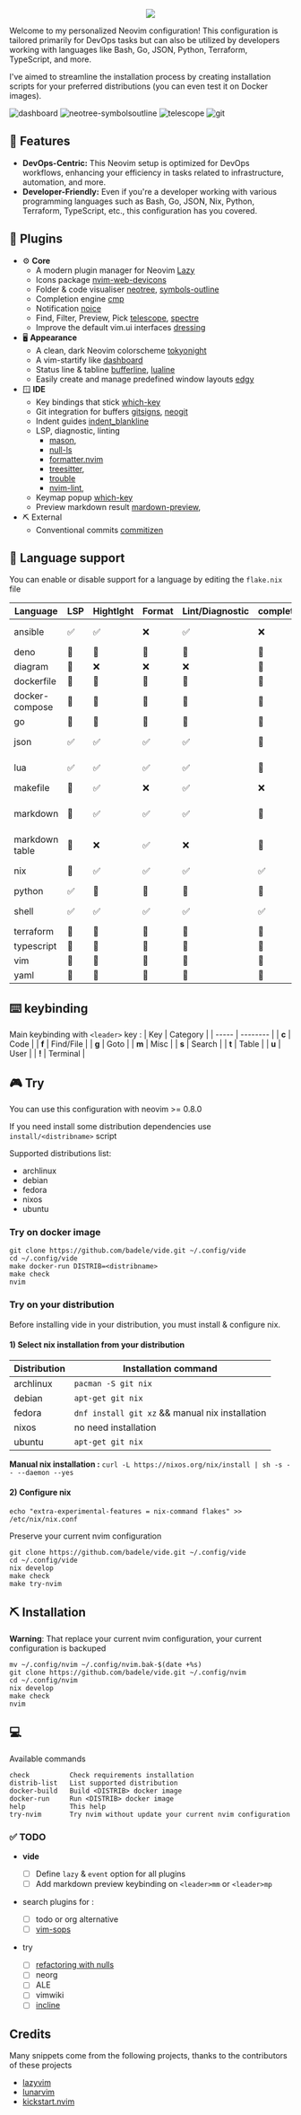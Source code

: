 <p align="center">
  <img src="./doc/img/vide_logo.png"/>
</p>

Welcome to my personalized Neovim configuration! This configuration is tailored
primarily for DevOps tasks but can also be utilized by developers working with
languages like Bash, Go, JSON, Python, Terraform, TypeScript, and more.

I've aimed to streamline the installation process by creating installation
scripts for your preferred distributions (you can even test it on Docker
images).

![dashboard](./doc/img/plug_dashboard.png)
![neotree-symbolsoutline](./doc/img/plug_neotree_symbolsoutline.png)
![telescope](./doc/img/plug_telescope.png)
![git](./doc/img/plug_lazygit.png)

## 🎁 Features

- **DevOps-Centric:** This Neovim setup is optimized for DevOps workflows,
  enhancing your efficiency in tasks related to infrastructure, automation, and
  more.
- **Developer-Friendly:** Even if you're a developer working with various
  programming languages such as Bash, Go, JSON, Nix, Python, Terraform,
  TypeScript, etc., this configuration has you covered.

## 🛒 Plugins

- ⚙️ **Core**
  - A modern plugin manager for Neovim
    [Lazy](https://github.com/folke/lazy.nvim)
  - Icons package
    [nvim-web-devicons](https://github.com/nvim-tree/nvim-web-devicons)
  - Folder & code visualiser
    [neotree](https://github.com/nvim-neo-tree/neo-tree.nvim),
    [symbols-outline](https://github.com/simrat39/symbols-outline.nvim)
  - Completion engine [cmp](https://github.com/hrsh7th/nvim-cmp)
  - Notification [noice](https://github.com/folke/noice.nvim)
  - Find, Filter, Preview, Pick
    [telescope](https://github.com/nvim-telescope/telescope.nvim),
    [spectre](https://github.com/nvim-pack/nvim-spectre)
  - Improve the default vim.ui interfaces
    [dressing](https://github.com/stevearc/dressing.nvim)
- 🖥️ **Appearance**
  - A clean, dark Neovim colorscheme
    [tokyonight](https://github.com/folke/tokyonight.nvim)
  - A vim-startify like [dashboard](https://github.com/nvimdev/dashboard-nvim)
  - Status line & tabline
    [bufferline](https://github.com/akinsho/bufferline.nvim),
    [lualine](https://github.com/nvim-lualine/lualine.nvim)
  - Easily create and manage predefined window layouts
    [edgy](https://github.com/folke/edgy.nvim)
- 🪟 **IDE**
  - Key bindings that stick [which-key](https://github.com/folke/which-key.nvim)
  - Git integration for buffers
    [gitsigns](https://github.com/lewis6991/gitsigns.nvim),
    [neogit](https://github.com/NeogitOrg/neogit)
  - Indent guides
    [indent_blankline](https://github.com/lukas-reineke/indent-blankline.nvim)
  - LSP, diagnostic, linting
    - [mason](https://github.com/williamboman/mason.nvim),
    - [null-ls](https://github.com/jose-elias-alvarez/null-ls.nvim)
    - [formatter.nvim](https://github.com/mhartington/formatter.nvim)
    - [treesitter](https://github.com/nvim-treesitter/nvim-treesitter),
    - [trouble](https://github.com/folke/trouble.nvim)
    - [nvim-lint](https://github.com/mfussenegger/nvim-lint),
  - Keymap popup [which-key](https://github.com/folke/which-key.nvim)
  - Preview markdown result
    [mardown-preview](https://github.com/iamcco/markdown-preview.nvim),
- ⛏️ External
  - Conventional commits
    [commitizen](https://github.com/commitizen-tools/commitizen)

## 💬 **Language support**

You can enable or disable support for a language by editing the `flake.nix` file

| Language       | LSP | Hightlght | Format | Lint/Diagnostic | completion | Plugins                          |
| -------------- | --- | --------- | ------ | --------------- | ---------- | -------------------------------- |
| ansible        | ✅  | ✅        | ❌     | ✅              | ❌         | ansiblels, ansible-lint          |
| deno           | 🔳  | 🔳        | 🔳     | 🔳              | 🔳         | TODO                             |
| diagram        | 🔳  | ❌        | ❌     | ❌              | 🔳         | venn                             |
| dockerfile     | 🔳  | 🔳        | 🔳     | 🔳              | 🔳         | TODO                             |
| docker-compose | 🔳  | 🔳        | 🔳     | 🔳              | 🔳         | TODO                             |
| go             | 🔳  | 🔳        | 🔳     | 🔳              | 🔳         | TODO                             |
| json           | ✅  | ✅        | ✅     | ✅              | 🔳         | fixjson, jsonlint                |
| lua            | ✅  | ✅        | ✅     | ✅              | 🔳         | luacheck, selene, stylua         |
| makefile       | 🔳  | ✅        | ❌     | ✅              | ❌         | checkmake                        |
| markdown       | 🔳  | ✅        | ✅     | ✅              | 🔳         | markdownlint, marksman, deno_fmt |
| markdown table | 🔳  | ❌        | ✅     | ❌              | 🔳         | vim-table-mode                   |
| nix            | 🔳  | ✅        | ✅     | ✅              | ✅         | nil_ls, alejandra                |
| python         | ✅  | 🔳        | 🔳     | 🔳              | 🔳         | TODO                             |
| shell          | ✅  | ✅        | ✅     | ✅              | ✅         | shellharden, shellcheck          |
| terraform      | 🔳  | 🔳        | 🔳     | 🔳              | 🔳         | TODO                             |
| typescript     | 🔳  | 🔳        | 🔳     | 🔳              | 🔳         | TODO                             |
| vim            | 🔳  | 🔳        | 🔳     | 🔳              | 🔳         | TODO                             |
| yaml           | 🔳  | 🔳        | 🔳     | 🔳              | 🔳         | TODO                             |

## ⌨️ keybinding

Main keybinding with `<leader>` key :
| Key   | Category  |
| ----- | --------  |
| **c** | Code      |
| **f** | Find/File |
| **g** | Goto      |
| **m** | Misc      |
| **s** | Search    |
| **t** | Table     |
| **u** | User      |
| **!** | Terminal  |

## 🎮 Try

You can use this configuration with neovim >= 0.8.0

If you need install some distribution dependencies use `install/<distribname>`
script

Supported distributions list:

- archlinux
- debian
- fedora
- nixos
- ubuntu

### Try on docker image

```shell
git clone https://github.com/badele/vide.git ~/.config/vide
cd ~/.config/vide
make docker-run DISTRIB=<distribname>
make check
nvim
```

### Try on your distribution

Before installing vide in your distribution, you must install & configure nix.

#### 1) Select nix installation from your distribution

| Distribution   | Installation command                            |
| -------------- | --------------------                            |
| archlinux      | `pacman -S git nix`                             |
| debian         | `apt-get git nix`                               |
| fedora         | `dnf install git xz` && manual nix installation |
| nixos          | no need installation                            |
| ubuntu         | `apt-get git nix`                               |

**Manual nix installation :** 
`curl -L https://nixos.org/nix/install | sh -s -- --daemon --yes` 

#### 2) Configure nix

```shell
echo "extra-experimental-features = nix-command flakes" >> /etc/nix/nix.conf
```

Preserve your current nvim configuration
```shell
git clone https://github.com/badele/vide.git ~/.config/vide
cd ~/.config/vide
nix develop
make check
make try-nvim
```

## ⛏️ Installation

**Warning**: That replace your current nvim configuration,
your current configuration is backuped
```shell
mv ~/.config/nvim ~/.config/nvim.bak-$(date +%s)
git clone https://github.com/badele/vide.git ~/.config/nvim
cd ~/.config/nvim
nix develop
make check
nvim
```

## 💻

Available commands

```text
check          Check requirements installation
distrib-list   List supported distribution
docker-build   Build <DISTRIB> docker image
docker-run     Run <DISTRIB> docker image
help           This help
try-nvim       Try nvim without update your current nvim configuration
```

### ✅ TODO

- **vide**

  - [ ] Define `lazy` & `event` option for all plugins
  - [ ] Add markdown preview keybinding on `<leader>mm` or `<leader>mp`

- search plugins for :

  - [ ] todo or org alternative
  - [ ] [vim-sops](https://github.com/jsecchiero/vim-sops/tree/main)

- try
  - [ ] [refactoring with nulls](ThePrimeagen/refactoring)
  - [ ] neorg
  - [ ] ALE
  - [ ] vimwiki
  - [ ] [incline](https://github.com/b0o/incline.nvim)

## Credits

Many snippets come from the following projects, thanks to the contributors of
these projects

- [lazyvim](https://github.com/LazyVim/LazyVim)
- [lunarvim](https://github.com/lunarvim/lunarvim)
- [kickstart.nvim](https://github.com/nvim-lua/kickstart.nvim)
